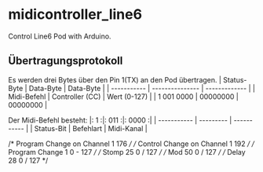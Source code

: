 # midicontroller_line6
Control Line6 Pod with Arduino.

## Übertragungsprotokoll
Es werden drei Bytes über den Pin 1(TX) an den Pod übertragen. 
| Status-Byte | Data-Byte       | Data-Byte     |
| ----------- | --------------- | ------------- |
| Midi-Befehl | Controller (CC) | Wert (0-127)  |
| 1 001 0000  | 00000000        | 00000000      |
  
Der Midi-Befehl besteht:
|:    1      :|: 011     :|: 0000      :|
| ----------- | --------- | ----------- |
| Status-Bit  | Befehlart | Midi-Kanal  |


/* Program Change on Channel 1          176  */
/* Control Change on Channel 1          192  */
/* Program Change   1    0 - 127             */
/* Stomp            25   0 / 127             */
/* Mod              50   0 / 127             */
/* Delay            28   0 / 127             */
